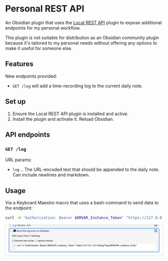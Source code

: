 # Personal REST API

An Obsidian plugin that uses the [Local REST API](https://github.com/coddingtonbear/obsidian-local-rest-api) plugin to expose additional endpoints for my personal workflow.

This plugin is not suitable for distribution as an Obsidian community plugin because it's tailored to my personal needs without offering any options to make it useful for someone else.

## Features

New endpoints provided:

- `GET /log` will add a time-recording log to the current daily note.

## Set up

1. Ensure the Local REST API plugin is installed and active.
2. Install the plugin and activate it. Reload Obsidian.

## API endpoints

### `GET /log`

URL params:
- `log` .. The URL-encoded text that should be appended to the daily note. Can include newlines and markdown.

## Usage

Via a Keyboard Maestro macro that uses a bash-command to send data to the endpoint:

```sh
curl -H "Authorization: Bearer $KMVAR_Instance_Token" "https://127.0.0.1:27124/log/?log=$KMVAR_Instance_Entry"
```

![](usage-keyboard-maestro-action.png)
